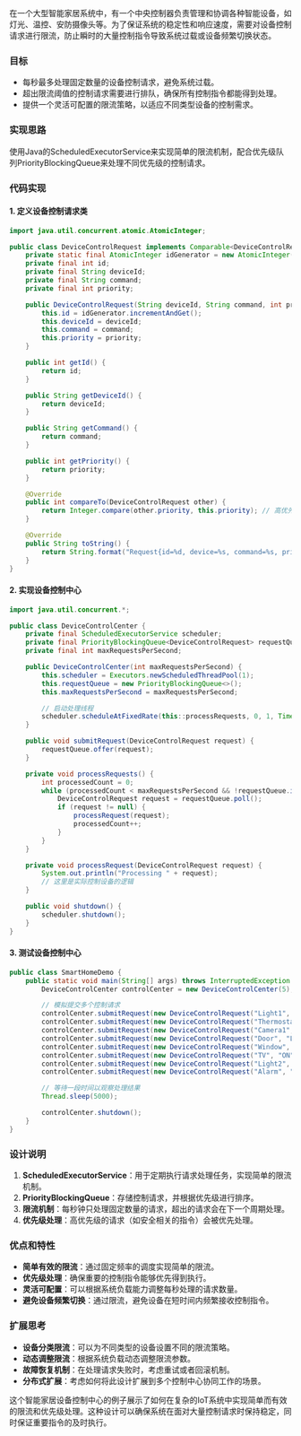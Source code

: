 在一个大型智能家居系统中，有一个中央控制器负责管理和协调各种智能设备，如灯光、温控、安防摄像头等。为了保证系统的稳定性和响应速度，需要对设备控制请求进行限流，防止瞬时的大量控制指令导致系统过载或设备频繁切换状态。

### 目标
+ 每秒最多处理固定数量的设备控制请求，避免系统过载。
+ 超出限流阈值的控制请求需要进行排队，确保所有控制指令都能得到处理。
+ 提供一个灵活可配置的限流策略，以适应不同类型设备的控制需求。

### 实现思路
使用Java的ScheduledExecutorService来实现简单的限流机制，配合优先级队列PriorityBlockingQueue来处理不同优先级的控制请求。

### 代码实现
#### 1. 定义设备控制请求类
```java
import java.util.concurrent.atomic.AtomicInteger;  

public class DeviceControlRequest implements Comparable<DeviceControlRequest> {  
    private static final AtomicInteger idGenerator = new AtomicInteger(0);  
    private final int id;  
    private final String deviceId;  
    private final String command;  
    private final int priority;  

    public DeviceControlRequest(String deviceId, String command, int priority) {  
        this.id = idGenerator.incrementAndGet();  
        this.deviceId = deviceId;  
        this.command = command;  
        this.priority = priority;  
    }  

    public int getId() {  
        return id;  
    }  

    public String getDeviceId() {  
        return deviceId;  
    }  

    public String getCommand() {  
        return command;  
    }  

    public int getPriority() {  
        return priority;  
    }  

    @Override  
    public int compareTo(DeviceControlRequest other) {  
        return Integer.compare(other.priority, this.priority); // 高优先级在前  
    }  

    @Override  
    public String toString() {  
        return String.format("Request{id=%d, device=%s, command=%s, priority=%d}", id, deviceId, command, priority);  
    }  
}
```

#### 2. 实现设备控制中心
```java
import java.util.concurrent.*;  

public class DeviceControlCenter {  
    private final ScheduledExecutorService scheduler;  
    private final PriorityBlockingQueue<DeviceControlRequest> requestQueue;  
    private final int maxRequestsPerSecond;  

    public DeviceControlCenter(int maxRequestsPerSecond) {  
        this.scheduler = Executors.newScheduledThreadPool(1);  
        this.requestQueue = new PriorityBlockingQueue<>();  
        this.maxRequestsPerSecond = maxRequestsPerSecond;  

        // 启动处理线程  
        scheduler.scheduleAtFixedRate(this::processRequests, 0, 1, TimeUnit.SECONDS);  
    }  

    public void submitRequest(DeviceControlRequest request) {  
        requestQueue.offer(request);  
    }  

    private void processRequests() {  
        int processedCount = 0;  
        while (processedCount < maxRequestsPerSecond && !requestQueue.isEmpty()) {  
            DeviceControlRequest request = requestQueue.poll();  
            if (request != null) {  
                processRequest(request);  
                processedCount++;  
            }  
        }  
    }  

    private void processRequest(DeviceControlRequest request) {  
        System.out.println("Processing " + request);  
        // 这里是实际控制设备的逻辑  
    }  

    public void shutdown() {  
        scheduler.shutdown();  
    }  
}
```

#### 3. 测试设备控制中心
```java
public class SmartHomeDemo {  
    public static void main(String[] args) throws InterruptedException {  
        DeviceControlCenter controlCenter = new DeviceControlCenter(5); // 每秒最多处理5个请求  

        // 模拟提交多个控制请求  
        controlCenter.submitRequest(new DeviceControlRequest("Light1", "ON", 1));  
        controlCenter.submitRequest(new DeviceControlRequest("Thermostat", "SET_TEMP:22", 2));  
        controlCenter.submitRequest(new DeviceControlRequest("Camera1", "RECORD", 3));  
        controlCenter.submitRequest(new DeviceControlRequest("Door", "LOCK", 3));  
        controlCenter.submitRequest(new DeviceControlRequest("Window", "CLOSE", 2));  
        controlCenter.submitRequest(new DeviceControlRequest("TV", "ON", 1));  
        controlCenter.submitRequest(new DeviceControlRequest("Light2", "OFF", 1));  
        controlCenter.submitRequest(new DeviceControlRequest("Alarm", "ARM", 3));  

        // 等待一段时间以观察处理结果  
        Thread.sleep(5000);  

        controlCenter.shutdown();  
    }  
}
```

### 设计说明
1. **ScheduledExecutorService**：用于定期执行请求处理任务，实现简单的限流机制。
2. **PriorityBlockingQueue**：存储控制请求，并根据优先级进行排序。
3. **限流机制**：每秒钟只处理固定数量的请求，超出的请求会在下一个周期处理。
4. **优先级处理**：高优先级的请求（如安全相关的指令）会被优先处理。

### 优点和特性
+ **简单有效的限流**：通过固定频率的调度实现简单的限流。
+ **优先级处理**：确保重要的控制指令能够优先得到执行。
+ **灵活可配置**：可以根据系统负载能力调整每秒处理的请求数量。
+ **避免设备频繁切换**：通过限流，避免设备在短时间内频繁接收控制指令。

### 扩展思考
+ **设备分类限流**：可以为不同类型的设备设置不同的限流策略。
+ **动态调整限流**：根据系统负载动态调整限流参数。
+ **故障恢复机制**：在处理请求失败时，考虑重试或者回滚机制。
+ **分布式扩展**：考虑如何将此设计扩展到多个控制中心协同工作的场景。

这个智能家居设备控制中心的例子展示了如何在复杂的IoT系统中实现简单而有效的限流和优先级处理。这种设计可以确保系统在面对大量控制请求时保持稳定，同时保证重要指令的及时执行。

